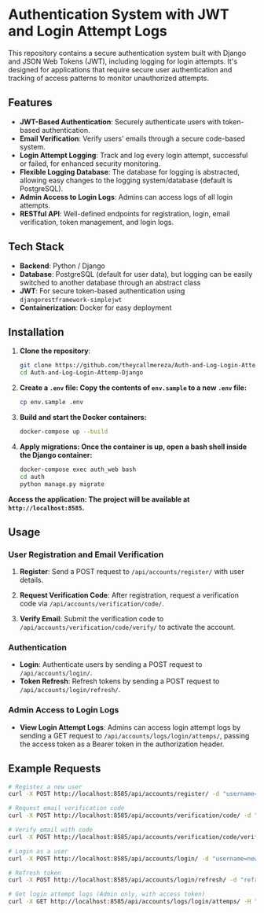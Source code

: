 # Authentication System with JWT and Login Attempt Logs

This repository contains a secure authentication system built with Django and JSON Web Tokens (JWT), including logging for login attempts. It's designed for applications that require secure user authentication and tracking of access patterns to monitor unauthorized attempts.

## Features

- **JWT-Based Authentication**: Securely authenticate users with token-based authentication.
- **Email Verification**: Verify users' emails through a secure code-based system.
- **Login Attempt Logging**: Track and log every login attempt, successful or failed, for enhanced security monitoring.
- **Flexible Logging Database**: The database for logging is abstracted, allowing easy changes to the logging system/database (default is PostgreSQL).
- **Admin Access to Login Logs**: Admins can access logs of all login attempts.
- **RESTful API**: Well-defined endpoints for registration, login, email verification, token management, and login logs.

## Tech Stack

- **Backend**: Python / Django
- **Database**: PostgreSQL (default for user data), but logging can be easily switched to another database through an abstract class
- **JWT**: For secure token-based authentication using `djangorestframework-simplejwt`
- **Containerization**: Docker for easy deployment

## Installation

1. **Clone the repository**:
   ```bash
   git clone https://github.com/theycallmereza/Auth-and-Log-Login-Attemp-Django.git
   cd Auth-and-Log-Login-Attemp-Django
2. **Create a `.env` file: Copy the contents of `env.sample` to a new `.env` file:**
   ```bash 
   cp env.sample .env
3. **Build and start the Docker containers:**
   ```bash 
   docker-compose up --build
4. **Apply migrations: Once the container is up, open a bash shell inside the Django container:**

   ```bash
   docker-compose exec auth_web bash
   cd auth
   python manage.py migrate
**Access the application: The project will be available at `http://localhost:8585`.**

## Usage

### User Registration and Email Verification

1. **Register**: Send a POST request to `/api/accounts/register/` with user details.

2. **Request Verification Code**: After registration, request a verification code via `/api/accounts/verification/code/`.

3. **Verify Email**: Submit the verification code to `/api/accounts/verification/code/verify/` to activate the account.

### Authentication

- **Login**: Authenticate users by sending a POST request to `/api/accounts/login/`.
- **Token Refresh**: Refresh tokens by sending a POST request to `/api/accounts/login/refresh/`.

### Admin Access to Login Logs

- **View Login Attempt Logs**: Admins can access login attempt logs by sending a GET request to `/api/accounts/logs/login/attemps/`, passing the access token as a Bearer token in the authorization header.

## Example Requests

```bash
# Register a new user
curl -X POST http://localhost:8585/api/accounts/register/ -d "username=newuser&password=newpass"

# Request email verification code
curl -X POST http://localhost:8585/api/accounts/verification/code/ -d "email=newuser@example.com"

# Verify email with code
curl -X POST http://localhost:8585/api/accounts/verification/code/verify/ -d "email=newuser@example.com&code=verification_code"

# Login as a user
curl -X POST http://localhost:8585/api/accounts/login/ -d "username=newuser&password=newpass"

# Refresh token
curl -X POST http://localhost:8585/api/accounts/login/refresh/ -d "refresh=your_refresh_token"

# Get login attempt logs (Admin only, with access token)
curl -X GET http://localhost:8585/api/accounts/logs/login/attemps/ -H "Authorization: Bearer your_access_token"
